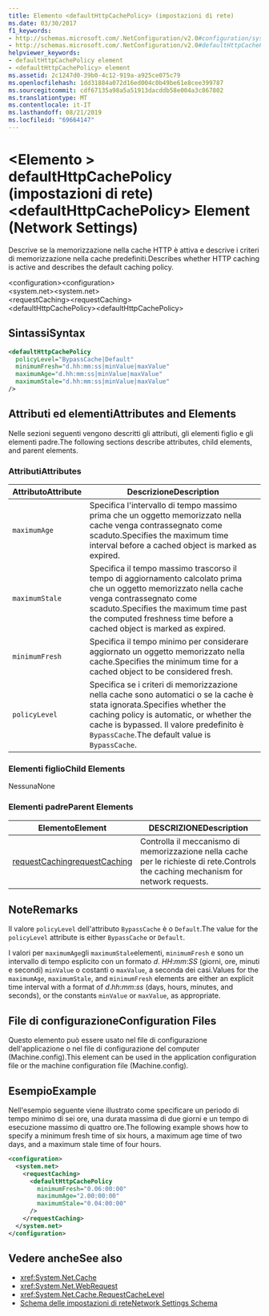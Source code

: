 ```yaml
---
title: Elemento <defaultHttpCachePolicy> (impostazioni di rete)
ms.date: 03/30/2017
f1_keywords:
- http://schemas.microsoft.com/.NetConfiguration/v2.0#configuration/system.net/requestCaching/defaultHttpCachePolicy
- http://schemas.microsoft.com/.NetConfiguration/v2.0#defaultHttpCachePolicy
helpviewer_keywords:
- defaultHttpCachePolicy element
- <defaultHttpCachePolicy> element
ms.assetid: 2c1247d0-39b0-4c12-919a-a925ce075c79
ms.openlocfilehash: 1dd31884a072d16ed004c0b49be61e8cee399787
ms.sourcegitcommit: cdf67135a98a5a51913dacddb58e004a3c867802
ms.translationtype: MT
ms.contentlocale: it-IT
ms.lasthandoff: 08/21/2019
ms.locfileid: "69664147"
---
```

# <a name="defaulthttpcachepolicy-element-network-settings"></a><span data-ttu-id="b5e1e-102">\<Elemento > defaultHttpCachePolicy (impostazioni di rete)</span><span class="sxs-lookup"><span data-stu-id="b5e1e-102">\<defaultHttpCachePolicy> Element (Network Settings)</span></span>
<span data-ttu-id="b5e1e-103">Descrive se la memorizzazione nella cache HTTP è attiva e descrive i criteri di memorizzazione nella cache predefiniti.</span><span class="sxs-lookup"><span data-stu-id="b5e1e-103">Describes whether HTTP caching is active and describes the default caching policy.</span></span>  
  
 <span data-ttu-id="b5e1e-104">\<configuration></span><span class="sxs-lookup"><span data-stu-id="b5e1e-104">\<configuration></span></span>  
<span data-ttu-id="b5e1e-105">\<system.net></span><span class="sxs-lookup"><span data-stu-id="b5e1e-105">\<system.net></span></span>  
<span data-ttu-id="b5e1e-106">\<requestCaching></span><span class="sxs-lookup"><span data-stu-id="b5e1e-106">\<requestCaching></span></span>  
<span data-ttu-id="b5e1e-107">\<defaultHttpCachePolicy></span><span class="sxs-lookup"><span data-stu-id="b5e1e-107">\<defaultHttpCachePolicy></span></span>  
  
## <a name="syntax"></a><span data-ttu-id="b5e1e-108">Sintassi</span><span class="sxs-lookup"><span data-stu-id="b5e1e-108">Syntax</span></span>  
  
```xml  
<defaultHttpCachePolicy  
  policyLevel="BypassCache|Default"  
  minimumFresh="d.hh:mm:ss|minValue|maxValue"  
  maximumAge="d.hh:mm:ss|minValue|maxValue"  
  maximumStale="d.hh:mm:ss|minValue|maxValue"  
/>  
```  
  
## <a name="attributes-and-elements"></a><span data-ttu-id="b5e1e-109">Attributi ed elementi</span><span class="sxs-lookup"><span data-stu-id="b5e1e-109">Attributes and Elements</span></span>  
 <span data-ttu-id="b5e1e-110">Nelle sezioni seguenti vengono descritti gli attributi, gli elementi figlio e gli elementi padre.</span><span class="sxs-lookup"><span data-stu-id="b5e1e-110">The following sections describe attributes, child elements, and parent elements.</span></span>  
  
### <a name="attributes"></a><span data-ttu-id="b5e1e-111">Attributi</span><span class="sxs-lookup"><span data-stu-id="b5e1e-111">Attributes</span></span>  
  
|<span data-ttu-id="b5e1e-112">Attributo</span><span class="sxs-lookup"><span data-stu-id="b5e1e-112">Attribute</span></span>|<span data-ttu-id="b5e1e-113">Descrizione</span><span class="sxs-lookup"><span data-stu-id="b5e1e-113">Description</span></span>|  
|---------------|-----------------|  
|`maximumAge`|<span data-ttu-id="b5e1e-114">Specifica l'intervallo di tempo massimo prima che un oggetto memorizzato nella cache venga contrassegnato come scaduto.</span><span class="sxs-lookup"><span data-stu-id="b5e1e-114">Specifies the maximum time interval before a cached object is marked as expired.</span></span>|  
|`maximumStale`|<span data-ttu-id="b5e1e-115">Specifica il tempo massimo trascorso il tempo di aggiornamento calcolato prima che un oggetto memorizzato nella cache venga contrassegnato come scaduto.</span><span class="sxs-lookup"><span data-stu-id="b5e1e-115">Specifies the maximum time past the computed freshness time before a cached object is marked as expired.</span></span>|  
|`minimumFresh`|<span data-ttu-id="b5e1e-116">Specifica il tempo minimo per considerare aggiornato un oggetto memorizzato nella cache.</span><span class="sxs-lookup"><span data-stu-id="b5e1e-116">Specifies the minimum time for a cached object to be considered fresh.</span></span>|  
|`policyLevel`|<span data-ttu-id="b5e1e-117">Specifica se i criteri di memorizzazione nella cache sono automatici o se la cache è stata ignorata.</span><span class="sxs-lookup"><span data-stu-id="b5e1e-117">Specifies whether the caching policy is automatic, or whether the cache is bypassed.</span></span> <span data-ttu-id="b5e1e-118">Il valore predefinito è `BypassCache`.</span><span class="sxs-lookup"><span data-stu-id="b5e1e-118">The default value is `BypassCache`.</span></span>|  
  
### <a name="child-elements"></a><span data-ttu-id="b5e1e-119">Elementi figlio</span><span class="sxs-lookup"><span data-stu-id="b5e1e-119">Child Elements</span></span>  
 <span data-ttu-id="b5e1e-120">Nessuna</span><span class="sxs-lookup"><span data-stu-id="b5e1e-120">None</span></span>  
  
### <a name="parent-elements"></a><span data-ttu-id="b5e1e-121">Elementi padre</span><span class="sxs-lookup"><span data-stu-id="b5e1e-121">Parent Elements</span></span>  
  
|<span data-ttu-id="b5e1e-122">Elemento</span><span class="sxs-lookup"><span data-stu-id="b5e1e-122">Element</span></span>|<span data-ttu-id="b5e1e-123">DESCRIZIONE</span><span class="sxs-lookup"><span data-stu-id="b5e1e-123">Description</span></span>|  
|-------------|-----------------|  
|[<span data-ttu-id="b5e1e-124">requestCaching</span><span class="sxs-lookup"><span data-stu-id="b5e1e-124">requestCaching</span></span>](requestcaching-element-network-settings.md)|<span data-ttu-id="b5e1e-125">Controlla il meccanismo di memorizzazione nella cache per le richieste di rete.</span><span class="sxs-lookup"><span data-stu-id="b5e1e-125">Controls the caching mechanism for network requests.</span></span>|  
  
## <a name="remarks"></a><span data-ttu-id="b5e1e-126">Note</span><span class="sxs-lookup"><span data-stu-id="b5e1e-126">Remarks</span></span>  
 <span data-ttu-id="b5e1e-127">Il valore `policyLevel` dell'attributo `BypassCache` è o `Default`.</span><span class="sxs-lookup"><span data-stu-id="b5e1e-127">The value for the `policyLevel` attribute is either `BypassCache` or `Default`.</span></span>  
  
 <span data-ttu-id="b5e1e-128">I valori per `maximumAge`gli `maximumStale`elementi, `minimumFresh` e sono un intervallo di tempo esplicito con un formato *d*. *HH*:*mm*:*SS* (giorni, ore, minuti e secondi) `minValue` o costanti o `maxValue`, a seconda dei casi.</span><span class="sxs-lookup"><span data-stu-id="b5e1e-128">Values for the `maximumAge`, `maximumStale`, and `minimumFresh` elements are either an explicit time interval with a format of *d*.*hh*:*mm*:*ss* (days, hours, minutes, and seconds), or the constants `minValue` or `maxValue`, as appropriate.</span></span>  
  
## <a name="configuration-files"></a><span data-ttu-id="b5e1e-129">File di configurazione</span><span class="sxs-lookup"><span data-stu-id="b5e1e-129">Configuration Files</span></span>  
 <span data-ttu-id="b5e1e-130">Questo elemento può essere usato nel file di configurazione dell'applicazione o nel file di configurazione del computer (Machine.config).</span><span class="sxs-lookup"><span data-stu-id="b5e1e-130">This element can be used in the application configuration file or the machine configuration file (Machine.config).</span></span>  
  
## <a name="example"></a><span data-ttu-id="b5e1e-131">Esempio</span><span class="sxs-lookup"><span data-stu-id="b5e1e-131">Example</span></span>  
 <span data-ttu-id="b5e1e-132">Nell'esempio seguente viene illustrato come specificare un periodo di tempo minimo di sei ore, una durata massima di due giorni e un tempo di esecuzione massimo di quattro ore.</span><span class="sxs-lookup"><span data-stu-id="b5e1e-132">The following example shows how to specify a minimum fresh time of six hours, a maximum age time of two days, and a maximum stale time of four hours.</span></span>  
  
```xml  
<configuration>  
  <system.net>  
    <requestCaching>  
      <defaultHttpCachePolicy  
        minimumFresh="0.06:00:00"  
        maximumAge="2.00:00:00"  
        maximumStale="0.04:00:00"
      />  
    </requestCaching>  
  </system.net>  
</configuration>  
```  
  
## <a name="see-also"></a><span data-ttu-id="b5e1e-133">Vedere anche</span><span class="sxs-lookup"><span data-stu-id="b5e1e-133">See also</span></span>

- <xref:System.Net.Cache>
- <xref:System.Net.WebRequest>
- <xref:System.Net.Cache.RequestCacheLevel>
- [<span data-ttu-id="b5e1e-134">Schema delle impostazioni di rete</span><span class="sxs-lookup"><span data-stu-id="b5e1e-134">Network Settings Schema</span></span>](index.md)
